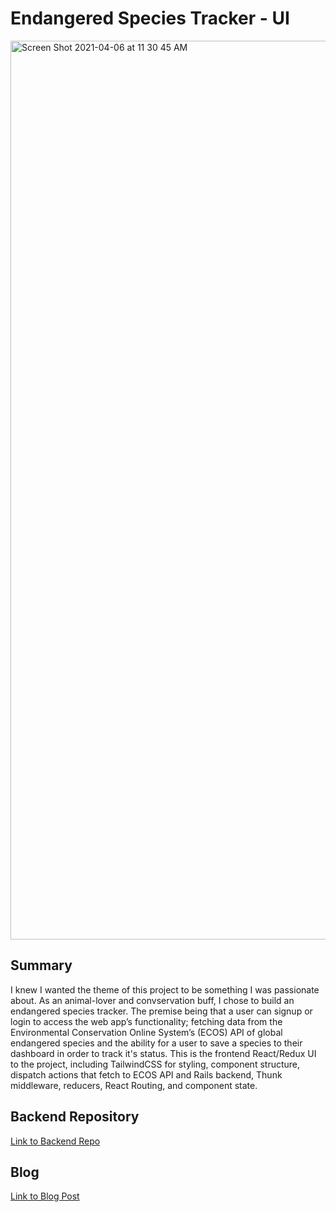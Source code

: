 # Endangered Species Tracker - UI

<img width="1438" alt="Screen Shot 2021-04-06 at 11 30 45 AM" src="https://user-images.githubusercontent.com/46694709/113755310-67de0e00-96cd-11eb-8264-d4d813cdf2cd.png">

## Summary 
I knew I wanted the theme of this project to be something I was passionate about. As an animal-lover and convservation buff, I chose to build an endangered species tracker. The premise being that a user can signup or login to access the web app’s functionality; fetching data from the Environmental Conservation Online System’s (ECOS) API of global endangered species and the ability for a user to save a species to their dashboard in order to track it's status. This is the frontend React/Redux UI to the project, including TailwindCSS for styling, component structure, dispatch actions that fetch to ECOS API and Rails backend, Thunk middleware, reducers, React Routing, and component state.  

## Backend Repository
[Link to Backend Repo](https://github.com/denalibalser/endangered-species-tracker-api)

## Blog 
[Link to Blog Post](https://denalibalser.github.io/react_redux_final_project)


